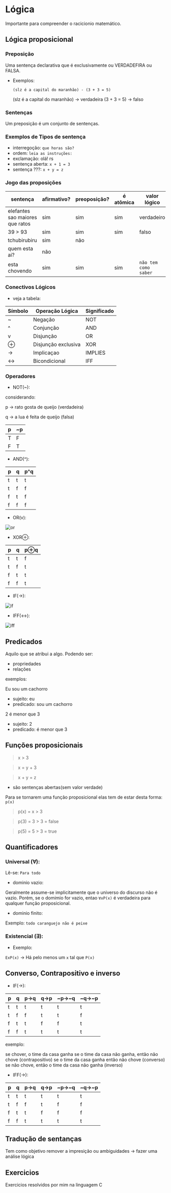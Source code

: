 # Lógica

Importante para compreender o racicionio matemático.

## Lógica proposicional

### Preposição

Uma sentença declarativa que é exclusivamente ou VERDADEFIRA ou FALSA.

- Exemplos:

  `(slz é a capital do maranhão) - (3 + 3 = 5)`

  (slz é a capital do maranhão) -> verdadeira
  (3 + 3 = 5) -> falso

### Sentenças

Um preposição é um conjunto de sentenças.

### Exemplos de Tipos de sentença

- interregoção: `que horas são?`
- ordem: `leia as instruções:`
- exclamação: olá! rs
- sentença aberta: `x + 1 = 3`
- sentença ???: `x + y = z`

### Jogo das proposições

| sentença                        | afirmativo? | preoposição? | é atômica | valor lógico         |
| ------------------------------- | ----------- | ------------ | --------- | -------------------- |
| elefantes sao maiores que ratos | sim         | sim          | sim       | verdadeiro           |
| 39 > 93                         | sim         | sim          | sim       | falso                |
| tchubirubiru                    | sim         | não          |           |                      |
| quem esta ai?                   | não         |              |           |                      |
| esta chovendo                   | sim         | sim          | sim       | `não tem como saber` |

### Conectivos Lógicos

- veja a tabela:

| Símbolo | Operação Lógica     | Significado |
| ------- | ------------------- | ----------- |
| ~       | Negação             | NOT         |
| ^       | Conjunção           | AND         |
| v       | Disjunção           | OR          |
| ⊕       | Disjunção exclusiva | XOR         |
| →       | Implicaçao          | IMPLIES     |
| ↔       | Bicondicional       | IFF         |

### Operadores

- NOT(~):

considerando:

p -> rato gosta de queijo (verdadeira)

q -> a lua é feita de queijo (falsa)

| p   | ~p  |
| --- | --- |
| T   | F   |
| F   | T   |

- AND(^):

| p   | q   | p^q |
| --- | --- | --- |
| t   | t   | t   |
| t   | f   | f   |
| f   | t   | f   |
| f   | f   | f   |

- OR(v):

![or](https://static.significados.com.br/foto/tabela-verdade-disjuncao.png)

- XOR⊕:

| p   | q   | p⊕q |
| --- | --- | --- |
| t   | t   | f   |
| t   | f   | t   |
| f   | t   | t   |
| f   | f   | t   |

- IF(→):

![if](https://static.significados.com.br/foto/tabela-verdade-condicional-ed.png)

- IFF(↔):

![iff](https://static.significados.com.br/foto/tabela-verdade-bicondicional.png)

## Predicados

Aquilo que se atribui a algo. Podendo ser:

- propriedades
- relações

exemplos:

Eu sou um cachorro

- sujeito: eu
- predicado: sou um cachorro

2 é menor que 3

- sujeito: 2
- predicado: é menor que 3

## Funções proposicionais

> x > 3

> x = y + 3

> x + y = z

- são sentenças abertas(sem valor verdade)

Para se tornarem uma função proposicional elas tem de estar desta forma: `p(x)`

> p(x) = x > 3

> p(3) = 3 > 3 = false

> p(5) = 5 > 3 = true

## Quantificadores

### Universal (∀):

Lê-se: `Para todo`

- dominio vazio:

Geralmente assume-se implicitamente que o universo do discurso não é vazio. Porém, se o domimio for vazio, entao `∀xP(x)` é verdadeira para qualquer função proposicional.

- dominio finito:

Exemplo: `todo caranguejo não é peixe`

### Existencial (∃):

- Exemplo:

`ExP(x)` -> Há pelo menos um `x` tal que `P(x)`

## Converso, Contrapositivo e inverso

- IF(→):

| p   | q   | p→q | q→p | ~p→~q | ~q→~p |
| --- | --- | --- | --- | ----- | ----- |
| t   | t   | t   | t   | t     | t     |
| t   | f   | f   | t   | t     | f     |
| f   | t   | t   | f   | f     | t     |
| f   | f   | t   | t   | t     | t     |

exemplo:

se chover, o time da casa ganha
se o time da casa não ganha, então não chove (contrapositivo)
se o time da casa ganha então não chove (converso)
se não chove, então o time da casa não ganha (inverso)

- IFF(→):

| p   | q   | p→q | q→p | ~p→~q | ~q→~p |
| --- | --- | --- | --- | ----- | ----- |
| t   | t   | t   | t   | t     | t     |
| t   | f   | f   | t   | f     | f     |
| f   | t   | t   | f   | f     | f     |
| f   | f   | t   | t   | t     | t     |

## Tradução de sentanças

Tem como objetivo remover a impresição ou ambiguidades -> fazer uma análise lógica

## Exercicios

Exercicios resolvidos por mim na linguagem C
